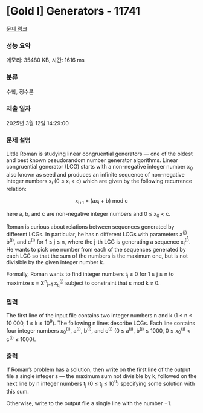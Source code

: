 # [Gold I] Generators - 11741 

[문제 링크](https://www.acmicpc.net/problem/11741) 

### 성능 요약

메모리: 35480 KB, 시간: 1616 ms

### 분류

수학, 정수론

### 제출 일자

2025년 3월 12일 14:29:00

### 문제 설명

<p>Little Roman is studying linear congruential generators — one of the oldest and best known pseudorandom number generator algorithms. Linear congruential generator (LCG) starts with a non-negative integer number x<sub>0</sub> also known as seed and produces an infinite sequence of non-negative integer numbers x<sub>i</sub> (0 ≤ x<sub>i</sub> < c) which are given by the following recurrence relation:</p>

<p style="text-align:center">x<sub>i+1</sub> = (ax<sub>i</sub> + b) mod c</p>

<p>here a, b, and c are non-negative integer numbers and 0 ≤ x<sub>0</sub> < c.</p>

<p>Roman is curious about relations between sequences generated by different LCGs. In particular, he has n different LCGs with parameters a<sup>(j)</sup>, b<sup>(j)</sup>, and c<sup>(j)</sup> for 1 ≤ j ≤ n, where the j-th LCG is generating a sequence x<sub>i</sub><sup>(j)</sup>. He wants to pick one number from each of the sequences generated by each LCG so that the sum of the numbers is the maximum one, but is not divisible by the given integer number k.</p>

<p>Formally, Roman wants to find integer numbers t<sub>j</sub> ≥ 0 for 1 ≤ j ≤ n to maximize s = Σ<sup>n</sup><sub>j=1</sub> x<sub>t<sub>j</sub></sub><sup>(j)</sup>  subject to constraint that s mod k ≠ 0.</p>

### 입력 

 <p>The first line of the input file contains two integer numbers n and k (1 ≤ n ≤ 10 000, 1 ≤ k ≤ 10<sup>9</sup>). The following n lines describe LCGs. Each line contains four integer numbers x<sub>0</sub><sup>(j)</sup>, a<sup>(j)</sup>, b<sup>(j)</sup>, and c<sup>(j)</sup> (0 ≤ a<sup>(j)</sup>, b<sup>(j)</sup> ≤ 1000, 0 ≤ x<sub>0</sub><sup>(j)</sup> < c<sup>(j)</sup> ≤ 1000).</p>

### 출력 

 <p>If Roman’s problem has a solution, then write on the first line of the output file a single integer s — the maximum sum not divisible by k, followed on the next line by n integer numbers t<sub>j</sub> (0 ≤ t<sub>j</sub> ≤ 10<sup>9</sup>) specifying some solution with this sum.</p>

<p>Otherwise, write to the output file a single line with the number −1.</p>

